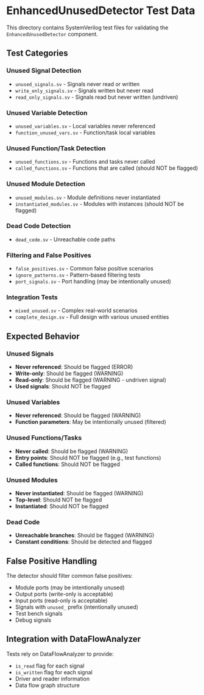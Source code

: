 # EnhancedUnusedDetector Test Data

This directory contains SystemVerilog test files for validating the `EnhancedUnusedDetector` component.

## Test Categories

### Unused Signal Detection
- `unused_signals.sv` - Signals never read or written
- `write_only_signals.sv` - Signals written but never read
- `read_only_signals.sv` - Signals read but never written (undriven)

### Unused Variable Detection
- `unused_variables.sv` - Local variables never referenced
- `function_unused_vars.sv` - Function/task local variables

### Unused Function/Task Detection
- `unused_functions.sv` - Functions and tasks never called
- `called_functions.sv` - Functions that are called (should NOT be flagged)

### Unused Module Detection
- `unused_modules.sv` - Module definitions never instantiated
- `instantiated_modules.sv` - Modules with instances (should NOT be flagged)

### Dead Code Detection
- `dead_code.sv` - Unreachable code paths

### Filtering and False Positives
- `false_positives.sv` - Common false positive scenarios
- `ignore_patterns.sv` - Pattern-based filtering tests
- `port_signals.sv` - Port handling (may be intentionally unused)

### Integration Tests
- `mixed_unused.sv` - Complex real-world scenarios
- `complete_design.sv` - Full design with various unused entities

## Expected Behavior

### Unused Signals
- **Never referenced**: Should be flagged (ERROR)
- **Write-only**: Should be flagged (WARNING)
- **Read-only**: Should be flagged (WARNING - undriven signal)
- **Used signals**: Should NOT be flagged

### Unused Variables
- **Never referenced**: Should be flagged (WARNING)
- **Function parameters**: May be intentionally unused (filtered)

### Unused Functions/Tasks
- **Never called**: Should be flagged (WARNING)
- **Entry points**: Should NOT be flagged (e.g., test functions)
- **Called functions**: Should NOT be flagged

### Unused Modules
- **Never instantiated**: Should be flagged (WARNING)
- **Top-level**: Should NOT be flagged
- **Instantiated**: Should NOT be flagged

### Dead Code
- **Unreachable branches**: Should be flagged (WARNING)
- **Constant conditions**: Should be detected and flagged

## False Positive Handling

The detector should filter common false positives:
- Module ports (may be intentionally unused)
- Output ports (write-only is acceptable)
- Input ports (read-only is acceptable)
- Signals with `unused_` prefix (intentionally unused)
- Test bench signals
- Debug signals

## Integration with DataFlowAnalyzer

Tests rely on DataFlowAnalyzer to provide:
- `is_read` flag for each signal
- `is_written` flag for each signal
- Driver and reader information
- Data flow graph structure

